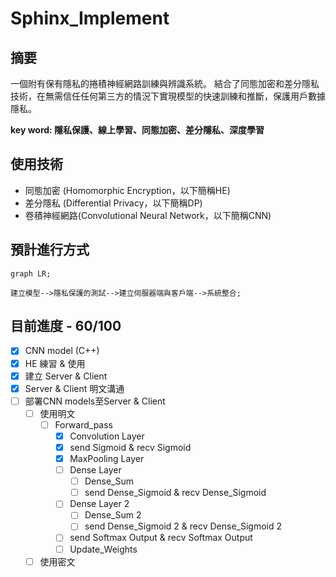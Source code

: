# Sphinx_Implement

## 摘要

一個附有保有隱私的捲積神經網路訓練與辨識系統。
結合了同態加密和差分隱私技術，在無需信任任何第三方的情況下實現模型的快速訓練和推斷，保護用戶數據隱私。

**key word: 隱私保護、線上學習、同態加密、差分隱私、深度學習**

## 使用技術
- 同態加密 (Homomorphic Encryption，以下簡稱HE)
- 差分隱私 (Differential Privacy，以下簡稱DP)
- 卷積神經網路(Convolutional Neural Network，以下簡稱CNN)

## 預計進行方式
```mermaid
graph LR;

建立模型-->隱私保護的測試-->建立伺服器端與客戶端-->系統整合;
```

## 目前進度 - 60/100
- [x] CNN model (C++)
- [x] HE 練習 & 使用
- [x] 建立 Server & Client
- [x] Server & Client 明文溝通
- [ ] 部署CNN models至Server & Client
    - [ ] 使用明文
        - [ ] Forward_pass
            - [x] Convolution Layer
            - [x] send Sigmoid & recv Sigmoid
            - [x] MaxPooling Layer
            - [ ] Dense Layer
                - [ ] Dense_Sum
                - [ ] send Dense_Sigmoid & recv Dense_Sigmoid
            - [ ] Dense Layer 2
                - [ ] Dense_Sum 2
                - [ ] send Dense_Sigmoid 2 & recv Dense_Sigmoid 2
            - [ ] send Softmax Output & recv Softmax Output
            - [ ] Update_Weights
    - [ ] 使用密文